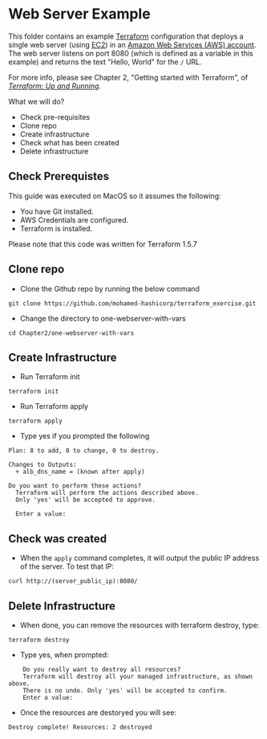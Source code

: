 # Web Server Example

This folder contains an example [Terraform](https://www.terraform.io/) configuration that deploys a single web server (using 
[EC2](https://aws.amazon.com/ec2/)) in an [Amazon Web Services (AWS) account](http://aws.amazon.com/). The web server
listens on port 8080 (which is defined as a variable in this example) and returns the text "Hello, World" for the `/` 
URL.

For more info, please see Chapter 2, "Getting started with Terraform", of 
*[Terraform: Up and Running](http://www.terraformupandrunning.com)*.

What we will do?

- Check pre-requisites
- Clone repo
- Create infrastructure
- Check what has been created
- Delete infrastructure

## Check Prerequistes

This guide was executed on MacOS so it assumes the following:
- You have Git installed.
- AWS Credentials are configured.
- Terraform is installed.


Please note that this code was written for Terraform 1.5.7


## Clone repo
- Clone the Github repo by running the below command
```
git clone https://github.com/mohamed-hashicorp/terraform_exercise.git
```

- Change the directory to one-webserver-with-vars
```
cd Chapter2/one-webserver-with-vars
```

## Create Infrastructure
- Run Terraform init
```
terraform init
```

- Run Terraform apply
```
terraform apply
```

- Type yes if you prompted the following
```
Plan: 8 to add, 0 to change, 0 to destroy.

Changes to Outputs:
  + alb_dns_name = (known after apply)

Do you want to perform these actions?
  Terraform will perform the actions described above.
  Only 'yes' will be accepted to approve.

  Enter a value: 
```


## Check was created

- When the `apply` command completes, it will output the public IP address of the server. To test that IP:

```
curl http://(server_public_ip):8080/
```


## Delete Infrastructure
- When done, you can remove the resources with terraform destroy, type:
```
terraform destroy
```
- Type yes, when prompted:
```
    Do you really want to destroy all resources?
    Terraform will destroy all your managed infrastructure, as shown above.
    There is no undo. Only 'yes' will be accepted to confirm.
    Enter a value: 
```
- Once the resources are destoryed you will see:
```
Destroy complete! Resources: 2 destroyed
```